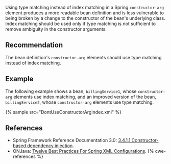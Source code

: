 Using type matching instead of index matching in a Spring `constructor-arg` element produces a more readable bean definition and is less vulnerable to being broken by a change to the constructor of the bean's underlying class. Index matching should be used only if type matching is not sufficient to remove ambiguity in the constructor arguments.


## Recommendation
The bean definition's `constructor-arg` elements should use type matching instead of index matching.


## Example
The following example shows a bean, `billingService1`, whose `constructor-arg` elements use index matching, and an improved version of the bean, `billingService2`, whose `constructor-arg` elements use type matching.

{% sample src="DontUseConstructorArgIndex.xml" %}

## References
* Spring Framework Reference Documentation 3.0: [3.4.1.1 Constructor-based dependency injection](https://docs.spring.io/spring-framework/docs/3.0.x/spring-framework-reference/html/beans.html#beans-constructor-injection).
* ONJava: [Twelve Best Practices For Spring XML Configurations](http://onjava.com/pub/a/onjava/2006/01/25/spring-xml-configuration-best-practices.html?page=2).
{% cwe-references %}
